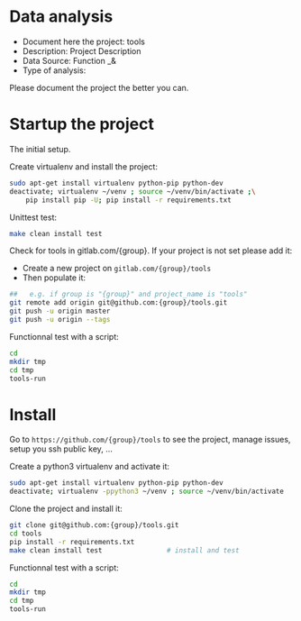 # Data analysis
- Document here the project: tools
- Description: Project Description
- Data Source: Function _&
- Type of analysis:

Please document the project the better you can.

# Startup the project

The initial setup.

Create virtualenv and install the project:
```bash
sudo apt-get install virtualenv python-pip python-dev
deactivate; virtualenv ~/venv ; source ~/venv/bin/activate ;\
    pip install pip -U; pip install -r requirements.txt
```

Unittest test:
```bash
make clean install test
```

Check for tools in gitlab.com/{group}.
If your project is not set please add it:

- Create a new project on `gitlab.com/{group}/tools`
- Then populate it:

```bash
##   e.g. if group is "{group}" and project_name is "tools"
git remote add origin git@github.com:{group}/tools.git
git push -u origin master
git push -u origin --tags
```

Functionnal test with a script:

```bash
cd
mkdir tmp
cd tmp
tools-run
```

# Install

Go to `https://github.com/{group}/tools` to see the project, manage issues,
setup you ssh public key, ...

Create a python3 virtualenv and activate it:

```bash
sudo apt-get install virtualenv python-pip python-dev
deactivate; virtualenv -ppython3 ~/venv ; source ~/venv/bin/activate
```

Clone the project and install it:

```bash
git clone git@github.com:{group}/tools.git
cd tools
pip install -r requirements.txt
make clean install test                # install and test
```
Functionnal test with a script:

```bash
cd
mkdir tmp
cd tmp
tools-run
```
